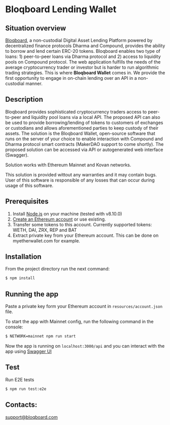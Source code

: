 # Bloqboard Lending Wallet

## Situation overview

[Bloqboard](https://www.bloqboard.com/), a non-custodial Digital Asset Lending Platform powered by decentralized finance protocols Dharma and Compound, provides the ability to borrow and lend certain ERC-20 tokens. Bloqboard enables two type of loans: 1) peer-to-peer loans via Dharma protocol and 2) access to liquidity pools on Compound protocol. The web application fulfills the needs of the average cryptocurrency trader or investor but is harder to run algorithmic trading strategies. This is where **Bloqboard Wallet** comes in. We provide the first opportunity to engage in on-chain lending over an API in a non-custodial manner.

## Description
Bloqboard provides sophisticated cryptocurrency traders access to peer-to-peer and liquidity pool loans via a local API. The proposed API can also be used to provide borrowing/lending of tokens to customers of exchanges or custodians and allows aforementioned parties to keep custody of their assets. The solution is the Bloqboard Wallet, open-source software that runs on the server of your choice to enable interaction with Compound and Dharma protocol smart contracts (MakerDAO support to come shortly). The proposed solution can be accessed via API or autogenerated web interface (Swagger). 

Solution works with Ethereum Mainnet and Kovan networks.

This solution is provided wittout any warranties and it may contain bugs. User of this software is responsible of any losses that can occur during usage of this software.

## Prerequisites
1. Install [Node.js](https://nodejs.org/en/) on your machine (tested with v8.10.0)
2. [Create an Ethereum account](https://www.myetherwallet.com/) or use existing.
3. Transfer some tokens to this account. Currently supported tokens: WETH, DAI, ZRX, REP and BAT
4. Extract private key from your Ethereum account. This can be done on myetherwallet.com for example.

## Installation
From the project directory run the next command:
```bash
$ npm install
```

## Running the app

Paste a private key form your Ethereum account in `resources/account.json` file.

To start the app with Mainnet config, run the following command in the console:

```bash
$ NETWORK=mainnet npm run start
```

Now the app is running on `localhost:3000/api` and you can interact with the app using [Swagger UI](http://localhost:3000/api/)

## Test

Run E2E tests
```bash
$ npm run test:e2e
```

## Contacts:
support@bloqboard.com
